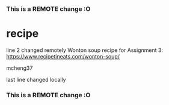 ### This is a REMOTE change :O

# recipe
line 2 changed remotely
Wonton soup recipe for Assignment 3: https://www.recipetineats.com/wonton-soup/

mcheng37

last line changed locally

### This is a REMOTE change :O
